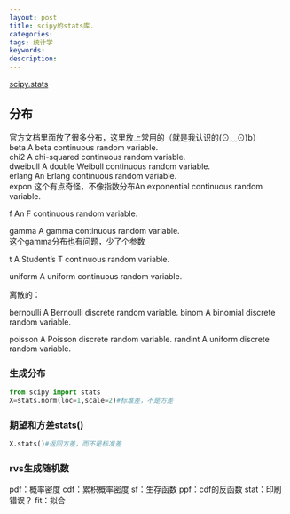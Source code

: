 ```yaml
---
layout: post
title: scipy的stats库.
categories: 
tags: 统计学
keywords:
description:
---
```


[scipy.stats](https://docs.scipy.org/doc/scipy/reference/stats.html)

## 分布

官方文档里面放了很多分布，这里放上常用的（就是我认识的(⊙﹏⊙)b）    
beta	A beta continuous random variable.    
chi2	A chi-squared continuous random variable.  
dweibull	A double Weibull continuous random variable.  
erlang	An Erlang continuous random variable.  
expon	这个有点奇怪，不像指数分布An exponential continuous random variable.   

f	An F continuous random variable.  

gamma	A gamma continuous random variable.  
这个gamma分布也有问题，少了个参数

t	A Student’s T continuous random variable.  

uniform	A uniform continuous random variable.  


离散的：  

bernoulli	A Bernoulli discrete random variable.
binom	A binomial discrete random variable.

poisson	A Poisson discrete random variable.
randint	A uniform discrete random variable.



### 生成分布
```py
from scipy import stats
X=stats.norm(loc=1,scale=2)#标准差，不是方差
```
### 期望和方差stats()
```py
X.stats()#返回方差，而不是标准差
```
### rvs生成随机数

pdf：概率密度
cdf：累积概率密度
sf：生存函数
ppf：cdf的反函数
stat：印刷错误？
fit：拟合
